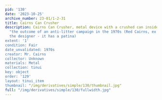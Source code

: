 ```yaml
---
pid: '130'
date: '2023-10-25'
archive_number: 23-01/1-2-31
title: Cairns Can Crusher
description: Cairns Can Crusher, metal device with a crushed can inside. Note reads
  "the outcome of an anti-litter campaign in the 1970s (Red Cairns, ex Willowbank
  the designer - it has a patina)
extent: '1'
condition: Fair
date_unvalidated: 1970s
creator: Mr. Cairns
collector: Unknown
materials: Metal
collection: tinui
key: object
order: '129'
layout: tinui_item
thumbnail: "/img/derivatives/simple/130/thumbnail.jpg"
full: "/img/derivatives/simple/130/fullwidth.jpg"
---
```


